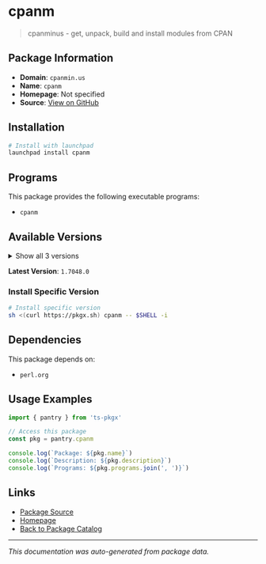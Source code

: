 # cpanm

> cpanminus - get, unpack, build and install modules from CPAN

## Package Information

- **Domain**: `cpanmin.us`
- **Name**: `cpanm`
- **Homepage**: Not specified
- **Source**: [View on GitHub](https://github.com/pkgxdev/pantry/tree/main/projects/cpanmin.us/package.yml)

## Installation

```bash
# Install with launchpad
launchpad install cpanm
```

## Programs

This package provides the following executable programs:

- `cpanm`

## Available Versions

<details>
<summary>Show all 3 versions</summary>

- `1.7048.0`, `1.7047.0`, `1.7046.0`

</details>

**Latest Version**: `1.7048.0`

### Install Specific Version

```bash
# Install specific version
sh <(curl https://pkgx.sh) cpanm -- $SHELL -i
```

## Dependencies

This package depends on:

- `perl.org`

## Usage Examples

```typescript
import { pantry } from 'ts-pkgx'

// Access this package
const pkg = pantry.cpanm

console.log(`Package: ${pkg.name}`)
console.log(`Description: ${pkg.description}`)
console.log(`Programs: ${pkg.programs.join(', ')}`)
```

## Links

- [Package Source](https://github.com/pkgxdev/pantry/tree/main/projects/cpanmin.us/package.yml)
- [Homepage](#)
- [Back to Package Catalog](../../package-catalog.md)

---

*This documentation was auto-generated from package data.*
